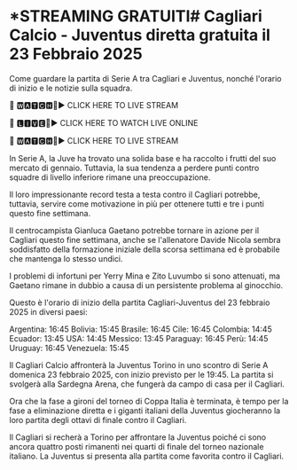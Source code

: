 # *STREAMING GRATUITI# Cagliari Calcio - Juventus diretta gratuita il 23 Febbraio 2025
Come guardare la partita di Serie A tra Cagliari e Juventus, nonché l'orario di inizio e le notizie sulla squadra.

🔴 🆆🅰🆃🅲🅷🔴▶️ CLICK HERE TO LIVE STREAM

🔴 🅻🅸🆅🅴🔴▶️ CLICK HERE TO WATCH LIVE ONLINE

🔴 🆆🅰🆃🅲🅷🔴▶️ CLICK HERE TO LIVE STREAM



In Serie A, la Juve ha trovato una solida base e ha raccolto i frutti del suo mercato di gennaio. Tuttavia, la sua tendenza a perdere punti contro squadre di livello inferiore rimane una preoccupazione.

Il loro impressionante record testa a testa contro il Cagliari potrebbe, tuttavia, servire come motivazione in più per ottenere tutti e tre i punti questo fine settimana.

Il centrocampista Gianluca Gaetano potrebbe tornare in azione per il Cagliari questo fine settimana, anche se l'allenatore Davide Nicola sembra soddisfatto della formazione iniziale della scorsa settimana ed è probabile che mantenga lo stesso undici.

I problemi di infortuni per Yerry Mina e Zito Luvumbo si sono attenuati, ma Gaetano rimane in dubbio a causa di un persistente problema al ginocchio.

Questo è l'orario di inizio della partita Cagliari-Juventus del 23 febbraio 2025 in diversi paesi:

Argentina: 16:45 Bolivia: 15:45 Brasile: 16:45 Cile: 16:45 Colombia: 14:45 Ecuador: 13:45 USA: 14:45 Messico: 13:45 Paraguay: 16:45 Perù: 14:45 Uruguay: 16:45 Venezuela: 15:45

Il Cagliari Calcio affronterà la Juventus Torino in uno scontro di Serie A domenica 23 febbraio 2025, con inizio previsto per le 19:45. La partita si svolgerà alla Sardegna Arena, che fungerà da campo di casa per il Cagliari.

Ora che la fase a gironi del torneo di Coppa Italia è terminata, è tempo per la fase a eliminazione diretta e i giganti italiani della Juventus giocheranno la loro partita degli ottavi di finale contro il Cagliari.

Il Cagliari si recherà a Torino per affrontare la Juventus poiché ci sono ancora quattro posti rimanenti nei quarti di finale del torneo nazionale italiano. La Juventus si presenta alla partita come favorita contro il Cagliari.
